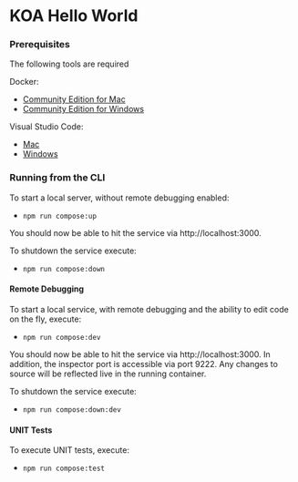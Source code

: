 # KOA Hello World

### Prerequisites

The following tools are required

Docker:

  - [Community Edition for Mac](https://download.docker.com/mac/stable/Docker.dmg)
  - [Community Edition for Windows](https://download.docker.com/win/stable/Docker%20for%20Windows%20Installer.exe)

Visual Studio Code:

   - [Mac](https://go.microsoft.com/fwlink/?LinkID=534106)
   - [Windows](https://go.microsoft.com/fwlink/?LinkID=534107)

### Running from the CLI

To start a local server, without remote debugging enabled:

  - `npm run compose:up`

You should now be able to hit the service via http://localhost:3000.

To shutdown the service execute:

  - `npm run compose:down`

#### Remote Debugging

To start a local service, with remote debugging and the ability to edit code on the fly, execute:

   - `npm run compose:dev`

You should now be able to hit the service via http://localhost:3000. In addition, the inspector port is accessible via port 9222. Any changes to source will be reflected live in the running container.

To shutdown the service execute:

   - `npm run compose:down:dev`

#### UNIT Tests

To execute UNIT tests, execute:

   - `npm run compose:test`
